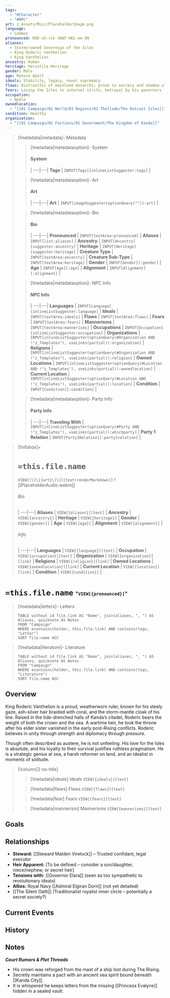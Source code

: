 ```yaml
---
tags:
  - "#Character"
  - "#NPC"
art: z_Assets/Misc/PlaceholderImage.png
language:
  - Common
pronounced: ROD-uh-rik VANT-HEL-ee-ON
aliases:
  - Stormcrowned Sovereign of the Isles
  - King Roderic Vanthelion
  - King Vanthelion
ancestry: Human
heritage: Versatile Heritage
gender: Male
age: Mature Adult
ideals: Stability, legacy, naval supremacy
flaws: Distrustful of mainland monarchs; prone to secrecy and shadow alliances
fears: Losing the Isles to internal strife, betrayal by his governors
occupation:
  - Noble
ownedlocation:
  - "[[01 Campaign/01 World/03 Regions/01 Thellade/The Outcast Isles]]"
condition: Healthy
organization:
  - "[[01 Campaign/02 Factions/01 Government/The Kingdom of Kanda]]"
---
```


> [!metadata|metadata]- Metadata 
>> [!metadata|metadataoption]- System
>> #### System
>>  |
>> ---|---|
>> **Tags** | `INPUT[Tags][inlineListSuggester:tags]` |
>
>> [!metadata|metadataoption]- Art
>> #### Art
>>  |
>> ---|---|
>> **Art** | `INPUT[imageSuggester(optionQuery("")):art]` |
>
>> [!metadata|metadataoption]- Bio
>> #### Bio
>>  |
>> ---|---|
>> **Pronounced** |  `INPUT[textArea:pronounced]` |
>> **Aliases** | `INPUT[list:aliases]` |
>> **Ancestry** | `INPUT[Ancestry][suggester:ancestry]` |
>> **Heritage** | `INPUT[Heritage][suggester:heritage]` |
>> **Creature Type** | `INPUT[textArea:ancestry]` |
>> **Creature Sub-Type** | `INPUT[textArea:heritage]` |
>> **Gender** | `INPUT[Gender][:gender]` |
>> **Age** | `INPUT[Age][:age]` |
>> **Alignment** | `INPUT[Alignment][:alignment]` |
>
>> [!metadata|metadataoption]- NPC Info
>> #### NPC Info
>>  |
>>---|---|
>> **Languages** | `INPUT[Language][inlineListSuggester:language]` |
>> **Ideals** | `INPUT[textArea:ideals]` |
>> **Flaws** | `INPUT[textArea:flaws]` |
>> **Fears** |  `INPUT[textArea:fears]` |
>> **Mannerisms** |  `INPUT[textArea:mannerisms]` |
>> **Occupations** | `INPUT[Occupation][inlineListSuggester:occupation]` |
>> **Organizations** | `INPUT[inlineListSuggester(optionQuery(#Organization AND !"z_Templates"), useLinks(partial)):organization]` |
>> **Religions** | `INPUT[inlineListSuggester(optionQuery(#Organization AND !"z_Templates"), useLinks(partial)):religion]` |
>> **Owned Locations** | `INPUT[inlineListSuggester(optionQuery(#Location AND !"z_Templates"), useLinks(partial)):ownedlocation]` |
>> **Current Location** | `INPUT[inlineListSuggester(optionQuery(#Location AND !"z_Templates"), useLinks(partial)):location]` |
>> **Condition** | `INPUT[Condition][:condition]` |
>
>> [!metadata|metadataoption]- Party Info
>> #### Party Info
>>  |
>> ---|---|
>> **Traveling With** | `INPUT[inlineListSuggester(optionQuery(#Party AND !"z_Templates"), useLinks(partial)):whichparty]` |
>> **Party 1 Relation** | `INPUT[Party1Relation][:party1relation]` |

> [!infobox]+
> # `=this.file.name`
> `VIEW[!\[\[{art}\]\]][text(renderMarkdown)]`
> ![[PlaceholderAudio.webm]]
> ###### Bio
>  |
> ---|---|
> **Aliases** | `VIEW[{aliases}][text]` |
> **Ancestry** | `VIEW[{ancestry}]` |
> **Heritage** | `VIEW[{heritage}]` |
> **Gender** | `VIEW[{gender}]` |
> **Age** | `VIEW[{age}]` |
> **Alignment** | `VIEW[{alignment}]` |
> ###### Info
>  |
> ---|---|
> **Languages** | `VIEW[{language}][text]` |
> **Occupation** | `VIEW[{occupation}][text]` |
> **Organization** | `VIEW[{organization}][link]` |
> **Religions** | `VIEW[{religion}][link]` |
> **Owned Locations** | `VIEW[{ownedlocation}][link]` |
> **Current Location** | `VIEW[{location}][link]` |
> **Condition** | `VIEW[{condition}]` |


# **`=this.file.name`** <span style="font-size: medium">"`VIEW[{pronounced}]`"</span>

> [!metadata|letters]- Letters
> ```dataview
> TABLE without id file.link AS "Name", join(aliases, ", ") AS Aliases, quicknote AS Notes
> FROM "Campaign"
> WHERE econtains(holder, this.file.link) AND contains(tags, "Letter")
> SORT file.name ASC

> [!metadata|literature]- Literature
> ```dataview
> TABLE without id file.link AS "Name", join(aliases, ", ") AS Aliases, quicknote AS Notes
> FROM "Campaign"
> WHERE econtains(holder, this.file.link) AND contains(tags, "Literature")
> SORT file.name ASC

## Overview
King Roderic Vanthelion is a proud, weatherworn ruler, known for his steely gaze, ash-silver hair braided with coral, and the storm-mantle cloak of his line. Raised in the tide-drenched halls of Kanda’s citadel, Roderic bears the weight of both the crown and the sea. A wartime heir, he took the throne after his elder sister vanished in the early post-Rising conflicts. Roderic believes in unity through strength and diplomacy through pressure.

Though often described as austere, he is not unfeeling. His love for the Isles is absolute, and his loyalty to their survival justifies ruthless pragmatism. He is a strategic genius at sea, a harsh reformer on land, and an idealist in moments of solitude.


> [!column|2 no-title]
>
> 
>> [!metadata|ideals] Ideals
> `VIEW[{ideals}][text]`
>
>> [!metadata|flaws] Flaws
> `VIEW[{flaws}][text]`
> 
>> [!metadata|fear] Fears
> `VIEW[{fears}][text]`
>
>> [!metadata|mannerism] Mannerisms
> `VIEW[{mannerisms}][text]`

## Goals



## Relationships
- **Steward:** [[Steward Malden Virelock]] – Trusted confidant, legal executor
- **Heir Apparent:** [To be defined – consider a son/daughter, niece/nephew, or secret heir]
- **Tensions with:** [[Governor Elara]] (seen as too sympathetic to revolutionary ideals)    
- **Allies:** Royal Navy [[Admiral Elgiran Dorn]] (not yet detailed)
- [[The Silent Oath]] (Traditionalist royalist inner circle – potentially a secret society?)

## Current Events



## History



## Notes
***Court Rumors & Plot Threads***
- His crown was reforged from the mast of a ship lost during The Rising.
- Secretly maintains a pact with an ancient sea spirit bound beneath [[Kanda City]].
- It is whispered he keeps letters from the missing [[Princess Evalyne]] hidden in a sealed vault.




